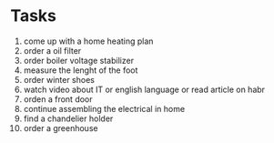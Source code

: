 #      Tasks
1. come up with a home heating plan
2. order a oil filter
3. order boiler voltage stabilizer
4. measure the lenght of the foot
5. order winter shoes
6. watch video about IT or english language or read article on habr
7. orden a front door
8. continue assembling the electrical in home
9. find a chandelier holder
10. order a greenhouse
